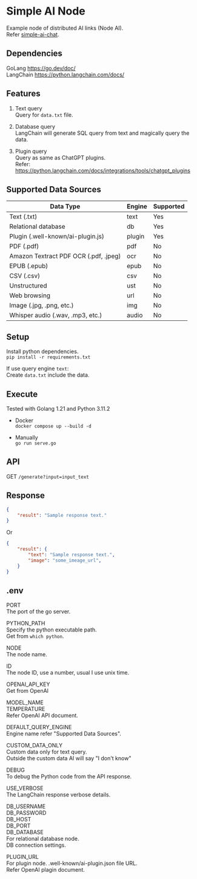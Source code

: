 
Simple AI Node
==============


Example node of distributed AI links (Node AI).  
Refer [simple-ai-chat](https://github.com/gcc3/simple-ai-chat).  


Dependencies
------------

GoLang https://go.dev/doc/  
LangChain https://python.langchain.com/docs/  


Features
--------

1. Text query  
Query for `data.txt` file.  

2. Database query  
LangChain will generate SQL query from text and magically query the data.  

3. Plugin query  
Query as same as ChatGPT plugins.  
Refer: https://python.langchain.com/docs/integrations/tools/chatgpt_plugins  


Supported Data Sources
----------------------

| Data Type                             | Engine | Supported   |
|---------------------------------------|--------|-------------|
| Text (.txt)                           | text   | Yes         |
| Relational database                   | db     | Yes         |
| Plugin (.well-known/ai-plugin.js)     | plugin | Yes         |
| PDF (.pdf)                            | pdf    | No          |
| Amazon Textract PDF OCR (.pdf, .jpeg) | ocr    | No          |
| EPUB (.epub)                          | epub   | No          |
| CSV (.csv)                            | csv    | No          |
| Unstructured                          | ust    | No          |
| Web browsing                          | url    | No          |
| Image (.jpg, .png, etc.)              | img    | No          |
| Whisper audio (.wav, .mp3, etc.)      | audio  | No          |


Setup
-----

Install python dependencies.  
`pip install -r requirements.txt`

If use query engine `text`:  
Create `data.txt` include the data.  


Execute
-------

Tested with Golang 1.21 and Python 3.11.2  

* Docker  
`docker compose up --build -d`  

* Manually  
`go run serve.go`  


API
---

GET `/generate?input=input_text`  


Response
--------

```json
{
    "result": "Sample response text."
}
```

Or

```json
{
    "result": {
        "text": "Sample response text.",
        "image": "some_imeage_url",
    }
}
```


.env
----

PORT  
The port of the go server.  

PYTHON_PATH  
Specify the python executable path.  
Get from `which python`.  

NODE  
The node name.  

ID  
The node ID, use a number, usual I use unix time.  

OPENAI_API_KEY  
Get from OpenAI 

MODEL_NAME  
TEMPERATURE  
Refer OpenAI API document.  

DEFAULT_QUERY_ENGINE  
Engine name refer "Supported Data Sources".  

CUSTOM_DATA_ONLY  
Custom data only for text query.  
Outside the custom data AI will say "I don't know"  

DEBUG  
To debug the Python code from the API response.  

USE_VERBOSE  
The LangChain response verbose details.  

DB_USERNAME  
DB_PASSWORD  
DB_HOST  
DB_PORT  
DB_DATABASE  
For relational database node.  
DB connection settings.

PLUGIN_URL  
For plugin node.
.well-known/ai-plugin.json file URL.  
Refer OpenAI plagin document.  
